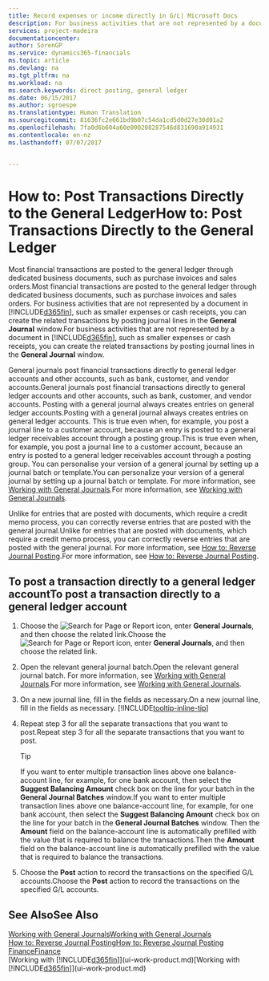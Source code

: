 ```yaml
---
title: Record expenses or income directly in G/L| Microsoft Docs
description: For business activities that are not represented by a document in, such as smaller expenses or cash receipts, you can create the related transactions by posting journal lines in the General Journal window.
services: project-madeira
documentationcenter: 
author: SorenGP
ms.service: dynamics365-financials
ms.topic: article
ms.devlang: na
ms.tgt_pltfrm: na
ms.workload: na
ms.search.keywords: direct posting, general ledger
ms.date: 06/15/2017
ms.author: sgroespe
ms.translationtype: Human Translation
ms.sourcegitcommit: 81636fc2e661bd9b07c54da1cd5d0d27e30d01a2
ms.openlocfilehash: 7fa0d6b604a60e000208287546d831690a914931
ms.contentlocale: en-nz
ms.lasthandoff: 07/07/2017


---
```

# <a name="how-to-post-transactions-directly-to-the-general-ledger"></a><span data-ttu-id="cfe3f-103">How to: Post Transactions Directly to the General Ledger</span><span class="sxs-lookup"><span data-stu-id="cfe3f-103">How to: Post Transactions Directly to the General Ledger</span></span>
<span data-ttu-id="cfe3f-104">Most financial transactions are posted to the general ledger through dedicated business documents, such as purchase invoices and sales orders.</span><span class="sxs-lookup"><span data-stu-id="cfe3f-104">Most financial transactions are posted to the general ledger through dedicated business documents, such as purchase invoices and sales orders.</span></span> <span data-ttu-id="cfe3f-105">For business activities that are not represented by a document in [!INCLUDE[d365fin](includes/d365fin_md.md)], such as smaller expenses or cash receipts, you can create the related transactions by posting journal lines in the **General Journal** window.</span><span class="sxs-lookup"><span data-stu-id="cfe3f-105">For business activities that are not represented by a document in [!INCLUDE[d365fin](includes/d365fin_md.md)], such as smaller expenses or cash receipts, you can create the related transactions by posting journal lines in the **General Journal** window.</span></span>

<span data-ttu-id="cfe3f-106">General journals post financial transactions directly to general ledger accounts and other accounts, such as bank, customer, and vendor accounts.</span><span class="sxs-lookup"><span data-stu-id="cfe3f-106">General journals post financial transactions directly to general ledger accounts and other accounts, such as bank, customer, and vendor accounts.</span></span> <span data-ttu-id="cfe3f-107">Posting with a general journal always creates entries on general ledger accounts.</span><span class="sxs-lookup"><span data-stu-id="cfe3f-107">Posting with a general journal always creates entries on general ledger accounts.</span></span> <span data-ttu-id="cfe3f-108">This is true even when, for example, you post a journal line to a customer account, because an entry is posted to a general ledger receivables account through a posting group.</span><span class="sxs-lookup"><span data-stu-id="cfe3f-108">This is true even when, for example, you post a journal line to a customer account, because an entry is posted to a general ledger receivables account through a posting group.</span></span> <span data-ttu-id="cfe3f-109">You can personalise your version of a general journal by setting up a journal batch or template.</span><span class="sxs-lookup"><span data-stu-id="cfe3f-109">You can personalize your version of a general journal by setting up a journal batch or template.</span></span> <span data-ttu-id="cfe3f-110">For more information, see [Working with General Journals](ui-work-general-journals.md).</span><span class="sxs-lookup"><span data-stu-id="cfe3f-110">For more information, see [Working with General Journals](ui-work-general-journals.md).</span></span>

<span data-ttu-id="cfe3f-111">Unlike for entries that are posted with documents, which require a credit memo process, you can correctly reverse entries that are posted with the general journal.</span><span class="sxs-lookup"><span data-stu-id="cfe3f-111">Unlike for entries that are posted with documents, which require a credit memo process, you can correctly reverse entries that are posted with the general journal.</span></span> <span data-ttu-id="cfe3f-112">For more information, see [How to: Reverse Journal Posting](finance-how-reverse-journal-posting.md).</span><span class="sxs-lookup"><span data-stu-id="cfe3f-112">For more information, see [How to: Reverse Journal Posting](finance-how-reverse-journal-posting.md).</span></span>

## <a name="to-post-a-transaction-directly-to-a-general-ledger-account"></a><span data-ttu-id="cfe3f-113">To post a transaction directly to a general ledger account</span><span class="sxs-lookup"><span data-stu-id="cfe3f-113">To post a transaction directly to a general ledger account</span></span>
1. <span data-ttu-id="cfe3f-114">Choose the ![Search for Page or Report](media/ui-search/search_small.png "Search for Page or Report icon") icon, enter **General Journals**, and then choose the related link.</span><span class="sxs-lookup"><span data-stu-id="cfe3f-114">Choose the ![Search for Page or Report](media/ui-search/search_small.png "Search for Page or Report icon") icon, enter **General Journals**, and then choose the related link.</span></span>
2. <span data-ttu-id="cfe3f-115">Open the relevant general journal batch.</span><span class="sxs-lookup"><span data-stu-id="cfe3f-115">Open the relevant general journal batch.</span></span> <span data-ttu-id="cfe3f-116">For more information, see [Working with General Journals](ui-work-general-journals.md).</span><span class="sxs-lookup"><span data-stu-id="cfe3f-116">For more information, see [Working with General Journals](ui-work-general-journals.md).</span></span>
3. <span data-ttu-id="cfe3f-117">On a new journal line, fill in the fields as necessary.</span><span class="sxs-lookup"><span data-stu-id="cfe3f-117">On a new journal line, fill in the fields as necessary.</span></span> [!INCLUDE[tooltip-inline-tip](includes/tooltip-inline-tip_md.md)]    
4. <span data-ttu-id="cfe3f-118">Repeat step 3 for all the separate transactions that you want to post.</span><span class="sxs-lookup"><span data-stu-id="cfe3f-118">Repeat step 3 for all the separate transactions that you want to post.</span></span>

    > [!TIP]  
    > <span data-ttu-id="cfe3f-119">If you want to enter multiple transaction lines above one balance-account line, for example, for one bank account, then select the **Suggest Balancing Amount** check box on the line for your batch in the **General Journal Batches** window.</span><span class="sxs-lookup"><span data-stu-id="cfe3f-119">If you want to enter multiple transaction lines above one balance-account line, for example, for one bank account, then select the **Suggest Balancing Amount** check box on the line for your batch in the **General Journal Batches** window.</span></span> <span data-ttu-id="cfe3f-120">Then the **Amount** field on the balance-account line is automatically prefilled with the value that is required to balance the transactions.</span><span class="sxs-lookup"><span data-stu-id="cfe3f-120">Then the **Amount** field on the balance-account line is automatically prefilled with the value that is required to balance the transactions.</span></span>
5. <span data-ttu-id="cfe3f-121">Choose the **Post** action to record the transactions on the specified G/L accounts.</span><span class="sxs-lookup"><span data-stu-id="cfe3f-121">Choose the **Post** action to record the transactions on the specified G/L accounts.</span></span>

## <a name="see-also"></a><span data-ttu-id="cfe3f-122">See Also</span><span class="sxs-lookup"><span data-stu-id="cfe3f-122">See Also</span></span>
[<span data-ttu-id="cfe3f-123">Working with General Journals</span><span class="sxs-lookup"><span data-stu-id="cfe3f-123">Working with General Journals</span></span>](ui-work-general-journals.md)  
[<span data-ttu-id="cfe3f-124">How to: Reverse Journal Posting</span><span class="sxs-lookup"><span data-stu-id="cfe3f-124">How to: Reverse Journal Posting</span></span>](finance-how-reverse-journal-posting.md)  
[<span data-ttu-id="cfe3f-125">Finance</span><span class="sxs-lookup"><span data-stu-id="cfe3f-125">Finance</span></span>](finance.md)  
<span data-ttu-id="cfe3f-126">[Working with [!INCLUDE[d365fin](includes/d365fin_md.md)]](ui-work-product.md)</span><span class="sxs-lookup"><span data-stu-id="cfe3f-126">[Working with [!INCLUDE[d365fin](includes/d365fin_md.md)]](ui-work-product.md)</span></span>  

